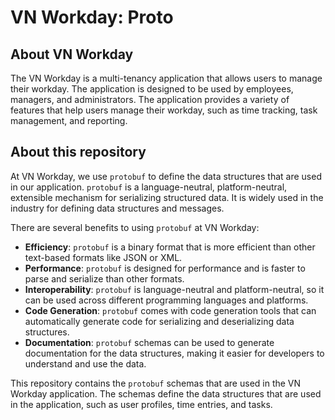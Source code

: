 # VN Workday: Proto

## About VN Workday

The VN Workday is a multi-tenancy application that allows users to manage their workday. The application is designed to
be used by employees, managers, and administrators. The application provides a variety of features that help users
manage their workday, such as time tracking, task management, and reporting.

## About this repository

At VN Workday, we use `protobuf` to define the data structures that are used in our application. `protobuf` is a
language-neutral, platform-neutral, extensible mechanism for serializing structured data. It is widely used in the
industry for defining
data structures and messages.

There are several benefits to using `protobuf` at VN Workday:

- **Efficiency**: `protobuf` is a binary format that is more efficient than other text-based formats like JSON or XML.
- **Performance**: `protobuf` is designed for performance and is faster to parse and serialize than other formats.
- **Interoperability**: `protobuf` is language-neutral and platform-neutral, so it can be used across different
  programming languages and platforms.
- **Code Generation**: `protobuf` comes with code generation tools that can automatically generate code for serializing
  and deserializing data structures.
- **Documentation**: `protobuf` schemas can be used to generate documentation for the data structures, making it easier
  for developers to understand and use the data.

This repository contains the `protobuf` schemas that are used in the VN Workday application. The schemas define the data
structures that are used in the application, such as user profiles, time entries, and tasks.